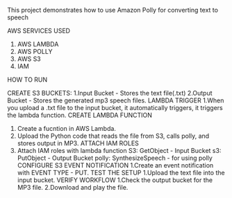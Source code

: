 This project demonstrates how to use Amazon Polly for converting text to speech 

AWS SERVICES USED 
1. AWS LAMBDA
2. AWS POLLY
3. AWS S3
4. IAM

 HOW TO RUN 

CREATE S3 BUCKETS:
 1.Input Bucket - Stores the text file(.txt)
 2.Output Bucket - Stores the generated mp3 speech files.
LAMBDA TRIGGER 
 1.When you upload a .txt file to the input bucket, it automatically triggers, it triggers the lambda function.
 CREATE LAMBDA FUNCTION
 1. Create a fucntion in AWS Lambda.
 2. Upload the Python code that reads the file from S3, calls polly, and stores output in MP3.
 ATTACH  IAM ROLES
 1. Attach IAM roles with lambda function
      S3: GetObject - Input Bucket
      s3: PutObject - Output Bucket
      polly: SynthesizeSpeech - for using polly
  CONFIGURE S3 EVENT NOTIFICATION
  1.Create an event notification with EVENT TYPE - PUT.
  TEST THE SETUP
  1.Upload the text file into the input bucket.
  VERIFY WORKFLOW
  1.Check the output bucket for the MP3 file.
  2.Download and play the file.  


